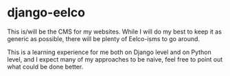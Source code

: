 # django-eelco
This is/will be the CMS for my websites. 
While I will do my best to keep it as generic as possible, there will be plenty of Eelco-isms to go around.

This is a learning experience for me both on Django level and on Python level, and I expect many of my approaches to be naive, feel free to point out what could be done better.
